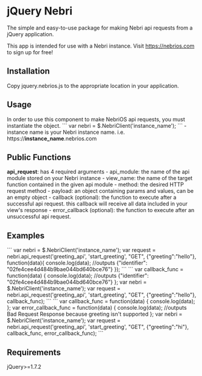 # jQuery Nebri

The simple and easy-to-use package for making Nebri api requests from a jQuery application.

This app is intended for use with a Nebri instance. Visit https://nebrios.com to sign up for free!

<h2>Installation</h2>
Copy jquery.nebrios.js to the appropriate location in your application.

<h2>Usage</h2>
In order to use this component to make NebriOS api requests, you must instantiate the object.
```
var nebri = $.NebriClient('instance_name');
```
- instance name is your Nebri instance name. i.e. https://<strong>instance_name</strong>.nebrios.com

<h2>Public Functions</h2>
<strong>api_request</strong>: has 4 required arguments
- api_module: the name of the api module stored on your Nebri instance
- view_name: the name of the target function contained in the given api module
- method: the desired HTTP request method
- payload: an object containing params and values, can be an empty object
- callback (optional): the function to execute after a successful api request. this callback will receive all data included in your view's response
- error_callback (optional): the function to execute after an unsuccessful api request.


<h2>Examples</h2>
```
var nebri = $.NebriClient('instance_name');
var request = nebri.api_request('greeting_api', 'start_greeting', "GET", {"greeting":"hello"}, function(data){
    console.log(data); //outputs {"identifier": "02fe4cee4d484b9bae044bd640bce76"}
});
```
```
var callback_func = function(data) {
    console.log(data); //outputs {"identifier": "02fe4cee4d484b9bae044bd640bce76"}
};
var nebri = $.NebriClient('instance_name');
var request = nebri.api_request('greeting_api', 'start_greeting', "GET", {"greeting":"hello"}, callback_func);
```
```
var callback_func = function(data) {
    console.log(data);
};
var error_callback_func = function(data) {
    console.log(data); //outputs Bad Request Response because greeting isn't supported
};
var nebri = $.NebriClient('instance_name');
var request = nebri.api_request('greeting_api', 'start_greeting', "GET", {"greeting":"hi"}, callback_func, error_callback_func);
```

<h2>Requirements</h2>
jQuery>=1.7.2

